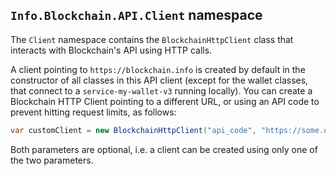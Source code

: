 ## `Info.Blockchain.API.Client` namespace

The `Client` namespace contains the `BlockchainHttpClient` class that interacts with Blockchain's API using HTTP calls.

A client pointing to `https://blockchain.info` is created by default in the constructor of all classes in this API client (except for the wallet classes, that connect to a `service-my-wallet-v3` running locally). You can create a Blockchain HTTP Client pointing to a different URL, or using an API code to prevent hitting request limits, as follows:

```csharp
var customClient = new BlockchainHttpClient("api_code", "https://some.other.url");
```

Both parameters are optional, i.e. a client can be created using only one of the two parameters.